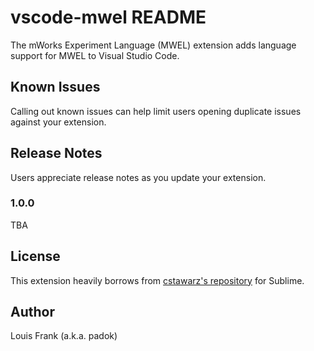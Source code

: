 # vscode-mwel README

The mWorks Experiment Language (MWEL) extension adds language support for MWEL to Visual Studio Code.

## Known Issues

Calling out known issues can help limit users opening duplicate issues against your extension.

## Release Notes

Users appreciate release notes as you update your extension.

### 1.0.0

TBA


## License

This extension heavily borrows from [cstawarz's repository](https://github.com/cstawarz/mwel_sublime) for Sublime.

## Author

Louis Frank (a.k.a. padok)